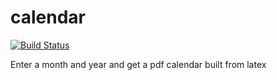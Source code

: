 calendar
============
[![Build Status](https://travis-ci.org/richardmillson/galois.svg)](https://travis-ci.org/richardmillson/galois)

Enter a month and year and get a pdf calendar built from latex
